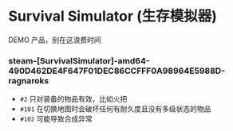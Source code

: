 # Survival Simulator (生存模拟器)
DEMO 产品，别在这浪费时间

### steam-[SurvivalSimulator]-amd64-490D462DE4F647F01DEC86CCFFF0A98964E5988D-ragnaroks
- `#2` 只对装备的物品有效，比如火把
- `#101` 在切换地图时会破坏任何有耐久度且没有多级状态的物品
- `#102` 可能导致合成异常